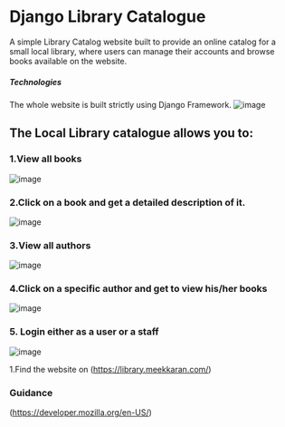 # Django Library Catalogue
A simple Library Catalog website built to provide an online catalog for a small local library, where users can manage their accounts and browse books available on the website.
##### Technologies
The whole website is built strictly using Django Framework.
![image](https://user-images.githubusercontent.com/60463223/214564254-c5facd08-c0af-4324-872e-a8b1f11db430.png)

## The Local Library catalogue allows you to:
### 1.View all books
![image](https://user-images.githubusercontent.com/60463223/214564832-af0c2a71-3d10-4d31-9a07-aa74e27e43ab.png)
### 2.Click on a book and get a detailed description of it.
![image](https://user-images.githubusercontent.com/60463223/214565189-9dd4a6fb-0bec-491a-b4fd-6be8ab0b33a9.png)
### 3.View all authors
![image](https://user-images.githubusercontent.com/60463223/214565330-5e1c4b29-bd9f-4233-9c9d-c02a099321ef.png)
### 4.Click on a specific author and get to view his/her books
![image](https://user-images.githubusercontent.com/60463223/214565713-74dd1ed2-9b63-4b0f-8666-2adca68682fb.png)
### 5. Login either as a user or a staff
![image](https://user-images.githubusercontent.com/60463223/214565999-08db758b-e9e6-4ec4-81eb-82632f87fb32.png)

1.Find the website on (https://library.meekkaran.com/)

### Guidance
(https://developer.mozilla.org/en-US/)

